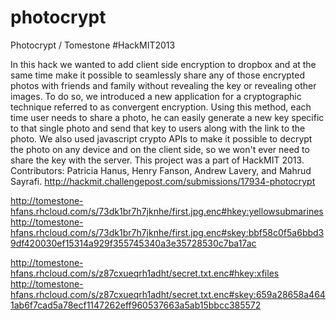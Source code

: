 photocrypt
==========

Photocrypt / Tomestone #HackMIT2013

In this hack we wanted to add client side encryption to dropbox and at the same time make it possible to seamlessly share any of those encrypted photos with friends and family without revealing the key or revealing other images. To do so, we introduced a new application for a cryptographic technique referred to as convergent encryption. Using this method, each time user needs to share a photo, he can easily generate a new key specific to that single photo and send that key to users along with the link to the photo. We also used javascript crypto APIs to make it possible to decrypt the photo on any device and on the client side, so we won't ever need to share the key with the server.
This project was a part of HackMIT 2013. Contributors: Patricia Hanus, Henry Fanson, Andrew Lavery, and Mahrud Sayrafi.
http://hackmit.challengepost.com/submissions/17934-photocrypt

http://tomestone-hfans.rhcloud.com/s/73dk1br7h7jknhe/first.jpg.enc#hkey:yellowsubmarines
http://tomestone-hfans.rhcloud.com/s/73dk1br7h7jknhe/first.jpg.enc#skey:bbf58c0f5a6bbd39df420030ef15314a929f355745340a3e35728530c7ba17ac

http://tomestone-hfans.rhcloud.com/s/z87cxueqrh1adht/secret.txt.enc#hkey:xfiles
http://tomestone-hfans.rhcloud.com/s/z87cxueqrh1adht/secret.txt.enc#skey:659a28658a4641ab6f7cad5a78ecf1147262eff960537663a5ab15bbcc385572
